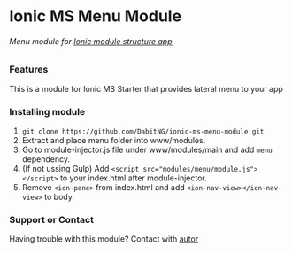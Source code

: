 # Ionic MS Menu Module
###### Menu module for [Ionic module structure app](https://github.com/DabitNG/ionic-ms-starter)

### Features
This is a module for Ionic MS Starter that provides lateral menu to your app

### Installing module
1. `git clone https://github.com/DabitNG/ionic-ms-menu-module.git`
2. Extract and place menu folder into www/modules.
3. Go to module-injector.js file under www/modules/main and add `menu` dependency.
4. (If not ussing Gulp) Add `<script src="modules/menu/module.js"></script>` to your index.html after module-injector.
5. Remove `<ion-pane>` from index.html and add `<ion-nav-view></ion-nav-view>` to body.

### Support or Contact
Having trouble with this module? Contact with [autor](https://github.com/DabitNG)



